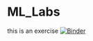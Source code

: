 # ML_Labs
this is an exercise
[![Binder](https://mybinder.org/badge_logo.svg)](https://mybinder.org/v2/gh/IgorShishi20/ML_Labs/HEAD)
